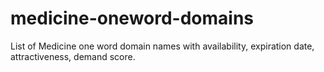 # medicine-oneword-domains
List of Medicine one word domain names with availability, expiration date, attractiveness, demand score.
